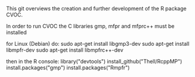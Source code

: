 
This git overviews the creation and further development of the R package CVOC. 

In order to run CVOC the C libraries gmp, mfpr and mfprc++ must be installed

for Linux (Debian) do:
 sudo apt-get install libgmp3-dev
 sudo apt-get install libmpfr-dev
 sudo apt-get install libmpfrc++-dev
 
then in the R console:
 library("devtools")
 install_github("Thell/RcppMP")
 install.packages("gmp")
 install.packages("Rmpfr")
 
 
 
 
 
 